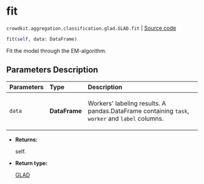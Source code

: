 # fit
`crowdkit.aggregation.classification.glad.GLAD.fit` | [Source code](https://github.com/Toloka/crowd-kit/blob/v1.2.0/crowdkit/aggregation/classification/glad.py#L275)

```python
fit(self, data: DataFrame)
```

Fit the model through the EM-algorithm.

## Parameters Description

| Parameters | Type | Description |
| :----------| :----| :-----------|
`data`|**DataFrame**|<p>Workers&#x27; labeling results. A pandas.DataFrame containing `task`, `worker` and `label` columns.</p>

* **Returns:**

  self.

* **Return type:**

  [GLAD](crowdkit.aggregation.classification.glad.GLAD.md)
